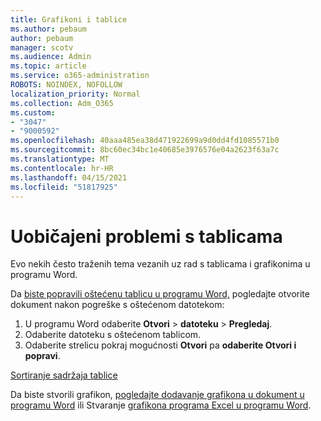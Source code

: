 ```yaml
---
title: Grafikoni i tablice
ms.author: pebaum
author: pebaum
manager: scotv
ms.audience: Admin
ms.topic: article
ms.service: o365-administration
ROBOTS: NOINDEX, NOFOLLOW
localization_priority: Normal
ms.collection: Adm_O365
ms.custom:
- "3047"
- "9000592"
ms.openlocfilehash: 40aaa485ea38d471922699a9d0dd4fd1085571b0
ms.sourcegitcommit: 8bc60ec34bc1e40685e3976576e04a2623f63a7c
ms.translationtype: MT
ms.contentlocale: hr-HR
ms.lasthandoff: 04/15/2021
ms.locfileid: "51817925"
---
```

# <a name="common-issues-with-tables"></a>Uobičajeni problemi s tablicama 

Evo nekih često traženih tema vezanih uz rad s tablicama i grafikonima u programu Word.

Da [biste popravili oštećenu tablicu u programu Word,](https://support.office.com/article/47df9d48-2165-4411-a699-1786ac734bc3) pogledajte otvorite dokument nakon pogreške s oštećenom datotekom:

 1. U programu Word odaberite **Otvori**  >  **datoteku**  >  **Pregledaj**.
 2. Odaberite datoteku s oštećenom tablicom.
 3. Odaberite strelicu pokraj mogućnosti **Otvori** pa **odaberite Otvori i popravi**.

[Sortiranje sadržaja tablice](https://support.office.com/article/F8392477-4613-49CD-ABA6-7C2E48F1D91F)

Da biste stvorili grafikon, [pogledajte dodavanje grafikona u dokument u programu Word](https://support.office.com/article/ff48e3eb-5e04-4368-a39e-20df7c798932) ili Stvaranje [grafikona programa Excel u programu Word](https://support.office.com/article/11A7D2F0-4487-4A9B-BBC6-D50916CD4A57).